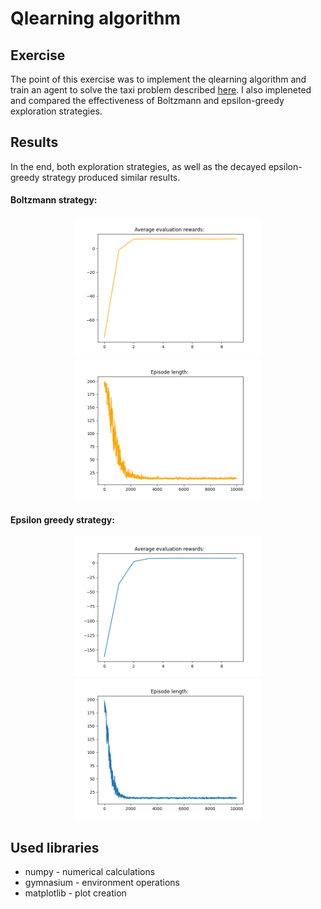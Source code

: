# Qlearning algorithm
## Exercise
The point of this exercise was to implement the qlearning algorithm
and train an agent to solve the taxi problem described [here](https://gymnasium.farama.org/environments/toy_text/taxi/).
I also impleneted and compared the effectiveness of Boltzmann and epsilon-greedy
exploration strategies.

## Results
In the end, both exploration strategies, as well as the decayed epsilon-greedy
strategy produced similar results.

#### Boltzmann strategy:
<p style="text-align:center;">
  <img src="plots/avg_rewards_boltzmann.png" width="300" />
  <img src="plots/episode_lenghts_boltzmann.png" width="300" />
</p>

#### Epsilon greedy strategy:
<p style="text-align:center;">
  <img src="plots/avg_rewards_epsilon.png" width="300" />
  <img src="plots/episode_lenghts_epsilon.png" width="300" />
</p>

## Used libraries
- numpy - numerical calculations
- gymnasium - environment operations
- matplotlib - plot creation
